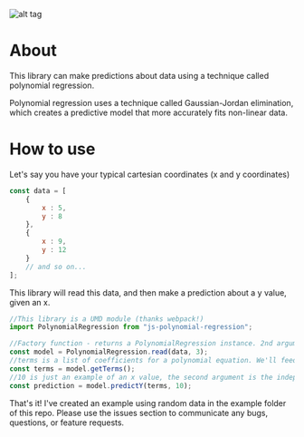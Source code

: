 ![alt tag](https://raw.githubusercontent.com/RobertMenke/JS-Polynomial-Regression/master/examples/polynomial_regression_example.png)

# About

This library can make predictions about data using a technique called polynomial regression.

Polynomial regression uses a technique called Gaussian-Jordan elimination, which creates a predictive model that more accurately fits non-linear data.

# How to use

Let's say you have your typical cartesian coordinates (x and y coordinates)

```javascript
const data = [
    {
        x : 5,
        y : 8
    },
    {
        x : 9,
        y : 12
    }
    // and so on...
];         
```

This library will read this data, and then make a prediction about a y value, given an x.

```javascript
//This library is a UMD module (thanks webpack!)
import PolynomialRegression from "js-polynomial-regression";

//Factory function - returns a PolynomialRegression instance. 2nd argument is the degree of the desired polynomial equation.
const model = PolynomialRegression.read(data, 3);
//terms is a list of coefficients for a polynomial equation. We'll feed these to predict y so that we don't have to re-compute them for every prediction.
const terms = model.getTerms();
//10 is just an example of an x value, the second argument is the independent variable being predicted.
const prediction = model.predictY(terms, 10);
```

That's it! I've created an example using random data in the example folder of this repo. Please use the issues section to communicate any bugs, questions, or feature requests.